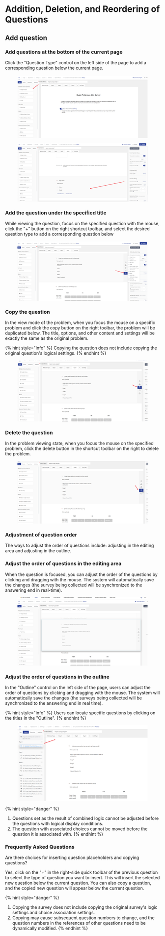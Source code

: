# Addition, Deletion, and Reordering of Questions

## Add question

### Add questions at the bottom of the current page

Click the "Question Type" control on the left side of the page to add a corresponding question below the current page.

<figure><img src="../../../.gitbook/assets/image (870).png" alt=""><figcaption></figcaption></figure>

<figure><img src="../../../.gitbook/assets/image (871).png" alt=""><figcaption></figcaption></figure>

### Add the question under the specified title

While viewing the question, focus on the specified question with the mouse, click the "+" button on the right shortcut toolbar, and select the desired question type to add a corresponding question below

<figure><img src="../../../.gitbook/assets/image (872).png" alt=""><figcaption></figcaption></figure>

### Copy the question

In the view mode of the problem, when you focus the mouse on a specific problem and click the copy button on the right toolbar, the problem will be duplicated below. The title, options, and other content and settings will be exactly the same as the original problem.

{% hint style="info" %}
Copying the question does not include copying the original question's logical settings.
{% endhint %}

<figure><img src="../../../.gitbook/assets/image (873).png" alt=""><figcaption></figcaption></figure>

### Delete the question

In the problem viewing state, when you focus the mouse on the specified problem, click the delete button in the shortcut toolbar on the right to delete the problem.

<figure><img src="../../../.gitbook/assets/image (875).png" alt=""><figcaption></figcaption></figure>

### Adjustment of question order

The ways to adjust the order of questions include: adjusting in the editing area and adjusting in the outline.

### Adjust the order of questions in the editing area

When the question is focused, you can adjust the order of the questions by clicking and dragging with the mouse. The system will automatically save the changes (the survey being collected will be synchronized to the answering end in real-time).

<figure><img src="../../../.gitbook/assets/image (876).png" alt=""><figcaption></figcaption></figure>

### Adjust the order of questions in the outline

In the "Outline" control on the left side of the page, users can adjust the order of questions by clicking and dragging with the mouse. The system will automatically save the changes (the surveys being collected will be synchronized to the answering end in real time).

{% hint style="info" %}
Users can locate specific questions by clicking on the titles in the "Outline".
{% endhint %}

<figure><img src="../../../.gitbook/assets/image (877).png" alt=""><figcaption></figcaption></figure>

{% hint style="danger" %}
1. Questions set as the result of combined logic cannot be adjusted before the questions with logical display conditions.
2. The question with associated choices cannot be moved before the question it is associated with.
{% endhint %}

### Frequently Asked Questions

Are there choices for inserting question placeholders and copying questions?

Yes, click on the "+" in the right-side quick toolbar of the previous question to select the type of question you want to insert. This will insert the selected new question below the current question. You can also copy a question, and the copied new question will appear below the current question.

{% hint style="danger" %}
1. Copying the survey does not include copying the original survey's logic settings and choice association settings.
2. Copying may cause subsequent question numbers to change, and the question numbers in the references of other questions need to be dynamically modified.
{% endhint %}
